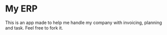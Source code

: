 # My ERP

This is an app made to help me handle my company with invoicing, planning and task. Feel free to fork it.
